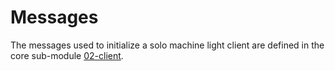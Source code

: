 <!--
order: 4
-->

# Messages

The messages used to initialize a solo machine light client are defined in the
core sub-module [02-client](../../../core/spec/04_messages.md).
